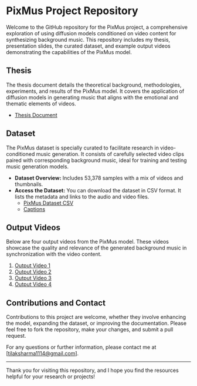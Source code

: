 # PixMus Project Repository

Welcome to the GitHub repository for the PixMus project, a comprehensive exploration of using diffusion models conditioned on video content for synthesizing background music. This repository includes my thesis, presentation slides, the curated dataset, and example output videos demonstrating the capabilities of the PixMus model.

## Thesis

The thesis document details the theoretical background, methodologies, experiments, and results of the PixMus model. It covers the application of diffusion models in generating music that aligns with the emotional and thematic elements of videos.

- [Thesis Document](https://github.com/Tilak1114/music-diffusion/blob/811ccde418b85ac75a2d2f72ce371c563c28adc5/pixmus_thesis.pdf)

## Dataset

The PixMus dataset is specially curated to facilitate research in video-conditioned music generation. It consists of carefully selected video clips paired with corresponding background music, ideal for training and testing music generation models.

- **Dataset Overview:** Includes 53,378 samples with a mix of videos and thumbnails.
- **Access the Dataset:** You can download the dataset in CSV format. It lists the metadata and links to the audio and video files.
  - [PixMus Dataset CSV](https://github.com/Tilak1114/music-diffusion/blob/master/master_data.csv)
  - [Captions](https://github.com/Tilak1114/music-diffusion/blob/master/captions.json)

## Output Videos

Below are four output videos from the PixMus model. These videos showcase the quality and relevance of the generated background music in synchronization with the video content.

1. [Output Video 1](https://drive.google.com/file/d/1r5Qya1FtKUzcayY7bm9u-gi8H-sn22Mp/view?usp=sharing)
2. [Output Video 2](https://drive.google.com/file/d/1g0JTCq3Tuk1WjxXu6uoCYUsP6AvUJTQc/view?usp=sharing)
3. [Output Video 3](https://drive.google.com/file/d/1Dz0DAktRFKdSA2EwbP0AMPU3-9BnRVcc/view?usp=sharing)
4. [Output Video 4](https://drive.google.com/file/d/17qwf_03S8Qlrw_JIJQb2WKbr3Y7Ke7IK/view?usp=sharing)


## Contributions and Contact

Contributions to this project are welcome, whether they involve enhancing the model, expanding the dataset, or improving the documentation. Please feel free to fork the repository, make your changes, and submit a pull request.

For any questions or further information, please contact me at [tilaksharma1114@gmail.com].

---

Thank you for visiting this repository, and I hope you find the resources helpful for your research or projects!
